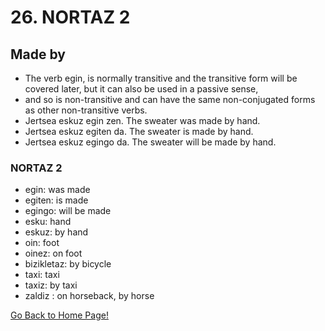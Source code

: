 # 26. NORTAZ 2

## Made by

*   The verb egin, is normally transitive and the transitive form will be covered later, but it can also be used in a passive sense,
*   and so is non-transitive and can have the same non-conjugated forms as other non-transitive verbs.
*   Jertsea eskuz egin zen. The sweater was made by hand.
*   Jertsea eskuz egiten da. The sweater is made by hand.
*   Jertsea eskuz egingo da. The sweater will be made by hand.

### NORTAZ 2

*   egin: was made
*   egiten: is made
*   egingo: will be made
*   esku: hand
*   eskuz: by hand
*   oin: foot
*   oinez: on foot
*   bizikletaz: by bicycle
*   taxi: taxi
*   taxiz: by taxi
*   zaldiz : on horseback, by horse

[ Go Back to Home Page!](..)